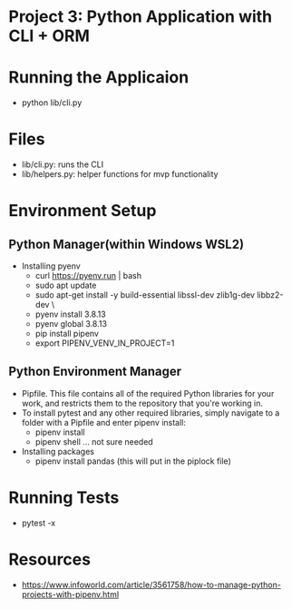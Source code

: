 # Project 3: Python Application with CLI + ORM

# Running the Applicaion
- python lib/cli.py

# Files
- lib/cli.py: runs the CLI
- lib/helpers.py: helper functions for mvp functionality

# Environment Setup
## Python Manager(within Windows WSL2)
- Installing pyenv
    - curl https://pyenv.run | bash
    - sudo apt update
    - sudo apt-get install -y build-essential libssl-dev zlib1g-dev libbz2-dev \
    - pyenv install 3.8.13
    - pyenv global 3.8.13
    - pip install pipenv
    - export PIPENV_VENV_IN_PROJECT=1

## Python Environment Manager
- Pipfile. This file contains all of the required Python libraries for your work, and restricts them to the repository that you're working in.
- To install pytest and any other required libraries, simply navigate to a folder with a Pipfile and enter pipenv install:
    - pipenv install
    - pipenv shell ... not sure needed
- Installing packages
    - pipenv install pandas (this will put in the piplock file)


# Running Tests
- pytest -x 

# Resources
- https://www.infoworld.com/article/3561758/how-to-manage-python-projects-with-pipenv.html